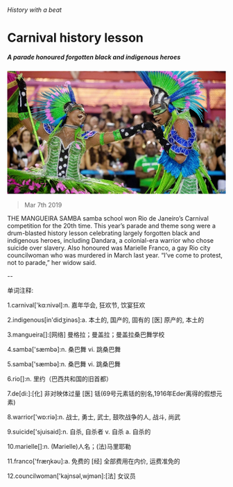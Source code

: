###### History with a beat

# Carnival history lesson 

##### A parade honoured forgotten black and indigenous heroes 

![image](images/20190309_AMP004_0.jpg) 

> Mar 7th 2019 

THE MANGUEIRA SAMBA samba school won Rio de Janeiro’s Carnival competition for the 20th time. This year’s parade and theme song were a drum-blasted history lesson celebrating largely forgotten black and indigenous heroes, including Dandara, a colonial-era warrior who chose suicide over slavery. Also honoured was Marielle Franco, a gay Rio city councilwoman who was murdered in March last year. “I’ve come to protest, not to parade,” her widow said. 

-- 

 单词注释:

1.carnival['kɑ:nivәl]:n. 嘉年华会, 狂欢节, 饮宴狂欢 

2.indigenous[in'didʒinәs]:a. 本土的, 国产的, 固有的 [医] 原产的, 本土的 

3.mangueira[]:[网络] 曼格拉；曼盖拉；曼盖拉桑巴舞学校 

4.samba['sæmbә]:n. 桑巴舞 vi. 跳桑巴舞 

5.samba['sæmbә]:n. 桑巴舞 vi. 跳桑巴舞 

6.rio[]:n. 里约（巴西共和国的旧首都） 

7.de[di:]:[化] 非对映体过量 [医] 铥(69号元素铥的别名,1916年Eder离得的假想元素) 

8.warrior['wɒ:riә]:n. 战士, 勇士, 武士, 鼓吹战争的人, 战斗, 尚武 

9.suicide['sjuisaid]:n. 自杀, 自杀者 v. 自杀 a. 自杀的 

10.marielle[]:n. (Marielle)人名；(法)马里耶勒 

11.franco['fræŋkәu]:a. 免费的 [经] 全部费用在内价, 运费准免的 

12.councilwoman['kajnsәl,wjmәn]:[法] 女议员 

